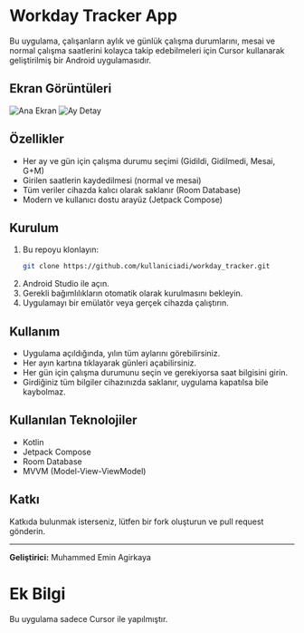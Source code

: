 # Workday Tracker App

Bu uygulama, çalışanların aylık ve günlük çalışma durumlarını, mesai ve normal çalışma saatlerini kolayca takip edebilmeleri için Cursor kullanarak geliştirilmiş bir Android uygulamasıdır.

## Ekran Görüntüleri

![Ana Ekran](screenshots/ana_ekran.png)
![Ay Detay](screenshots/ay_detay.png)

## Özellikler
- Her ay ve gün için çalışma durumu seçimi (Gidildi, Gidilmedi, Mesai, G+M)
- Girilen saatlerin kaydedilmesi (normal ve mesai)
- Tüm veriler cihazda kalıcı olarak saklanır (Room Database)
- Modern ve kullanıcı dostu arayüz (Jetpack Compose)

## Kurulum
1. Bu repoyu klonlayın:
   ```sh
   git clone https://github.com/kullaniciadi/workday_tracker.git
   ```
2. Android Studio ile açın.
3. Gerekli bağımlılıkların otomatik olarak kurulmasını bekleyin.
4. Uygulamayı bir emülatör veya gerçek cihazda çalıştırın.

## Kullanım
- Uygulama açıldığında, yılın tüm aylarını görebilirsiniz.
- Her ayın kartına tıklayarak günleri açabilirsiniz.
- Her gün için çalışma durumunu seçin ve gerekiyorsa saat bilgisini girin.
- Girdiğiniz tüm bilgiler cihazınızda saklanır, uygulama kapatılsa bile kaybolmaz.

## Kullanılan Teknolojiler
- Kotlin
- Jetpack Compose
- Room Database
- MVVM (Model-View-ViewModel)

## Katkı
Katkıda bulunmak isterseniz, lütfen bir fork oluşturun ve pull request gönderin.

---

**Geliştirici:** Muhammed Emin Agirkaya

# Ek Bilgi
Bu uygulama sadece Cursor ile yapılmıştır.

